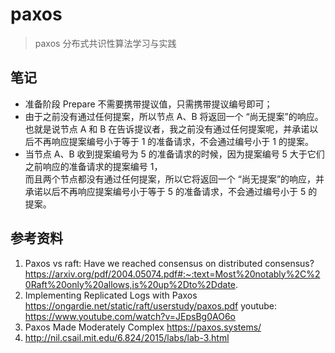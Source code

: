 # paxos

> paxos 分布式共识性算法学习与实践

## 笔记

- 准备阶段 Prepare 不需要携带提议值，只需携带提议编号即可；
- 由于之前没有通过任何提案，所以节点 A、B 将返回一个 “尚无提案”的响应。  
  也就是说节点 A 和 B 在告诉提议者，我之前没有通过任何提案呢，并承诺以后不再响应提案编号小于等于 1 的准备请求，不会通过编号小于 1 的提案。
- 当节点 A、B 收到提案编号为 5 的准备请求的时候，因为提案编号 5 大于它们之前响应的准备请求的提案编号 1，  
  而且两个节点都没有通过任何提案，所以它将返回一个 “尚无提案”的响应，并承诺以后不再响应提案编号小于等于 5 的准备请求，不会通过编号小于 5 的提案。

## 参考资料

1. Paxos vs raft: Have we reached consensus on distributed consensus?
   https://arxiv.org/pdf/2004.05074.pdf#:~:text=Most%20notably%2C%20Raft%20only%20allows,is%20up%2Dto%2Ddate.
2. Implementing Replicated Logs with Paxos
   https://ongardie.net/static/raft/userstudy/paxos.pdf
   youtube: https://www.youtube.com/watch?v=JEpsBg0AO6o
3. Paxos Made Moderately Complex
   https://paxos.systems/
4. http://nil.csail.mit.edu/6.824/2015/labs/lab-3.html
